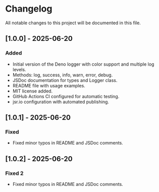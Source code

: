 # Changelog

All notable changes to this project will be documented in this file.

## [1.0.0] - 2025-06-20

### Added

- Initial version of the Deno logger with color support and multiple log levels.
- Methods: log, success, info, warn, error, debug.
- JSDoc documentation for types and Logger class.
- README file with usage examples.
- MIT license added.
- GitHub Actions CI configured for automatic testing.
- jsr.io configuration with automated publishing.

## [1.0.1] - 2025-06-20

### Fixed

- Fixed minor typos in README and JSDoc comments.

## [1.0.2] - 2025-06-20

### Fixed 2

- Fixed minor typos in README and JSDoc comments.
